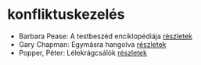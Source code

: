 # konfliktuskezelés

- Barbara Pease: A testbeszéd enciklopédiája [részletek](_details/%7Bopf.creator%7D.md#id_294)
- Gary Chapman: Egymásra hangolva [részletek](_details/%7Bopf.creator%7D.md#id_379)
- Popper, Péter: Lélekrágcsálók [részletek](_details/%7Bopf.creator%7D.md#id_763)